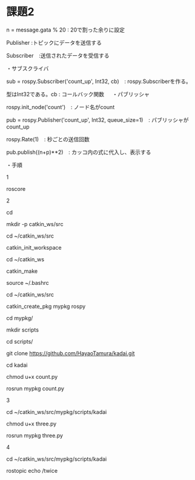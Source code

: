 # 課題2

 n = message.gata % 20  : 20で割った余りに設定
 
Publisher :トピックにデータを送信する

Subscriber　:送信されたデータを受信する 

・サブスクライバ

sub = rospy.Subscriber('count_up', Int32, cb)　: rospy.Subscriberを作る。

型はInt32である。cb : コールバック関数
　
・パブリッシャ

rospy.init_node('count')　: ノード名がcount

pub = rospy.Publisher('count_up', Int32, queue_size=1)　: パブリッシャがcount_up

rospy.Rate(1)　: 秒ごとの送信回数

pub.publish((n+p)**2)　: カッコ内の式に代入し、表示する

・手順

1

roscore


2

cd

mkdir -p catkin_ws/src

cd ~/catkin_ws/src

catkin_init_workspace 

cd ~/catkin_ws

catkin_make

source ~/.bashrc

cd ~/catkin_ws/src

catkin_create_pkg mypkg rospy

cd mypkg/

mkdir scripts

cd scripts/

git clone https://github.com/HayaoTamura/kadai.git

cd kadai

chmod u+x count.py

rosrun mypkg count.py


3

cd ~/catkin_ws/src/mypkg/scripts/kadai

chmod u+x three.py

rosrun mypkg three.py

4

cd ~/catkin_ws/src/mypkg/scripts/kadai

rostopic echo /twice



